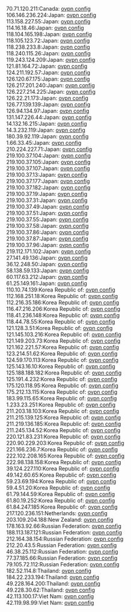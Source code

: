 70.71.120.211:Canada: [ovpn config](vpn/70_71_120_211.ovpn)  
106.146.236.224:Japan: [ovpn config](vpn/106_146_236_224.ovpn)  
113.158.227.55:Japan: [ovpn config](vpn/113_158_227_55.ovpn)  
114.16.18.46:Japan: [ovpn config](vpn/114_16_18_46.ovpn)  
118.104.165.198:Japan: [ovpn config](vpn/118_104_165_198.ovpn)  
118.105.123.72:Japan: [ovpn config](vpn/118_105_123_72.ovpn)  
118.238.233.8:Japan: [ovpn config](vpn/118_238_233_8.ovpn)  
118.240.115.26:Japan: [ovpn config](vpn/118_240_115_26.ovpn)  
119.243.124.209:Japan: [ovpn config](vpn/119_243_124_209.ovpn)  
121.81.164.72:Japan: [ovpn config](vpn/121_81_164_72.ovpn)  
124.211.192.57:Japan: [ovpn config](vpn/124_211_192_57.ovpn)  
126.120.67.175:Japan: [ovpn config](vpn/126_120_67_175.ovpn)  
126.217.201.240:Japan: [ovpn config](vpn/126_217_201_240.ovpn)  
126.227.214.225:Japan: [ovpn config](vpn/126_227_214_225.ovpn)  
126.22.21.173:Japan: [ovpn config](vpn/126_22_21_173.ovpn)  
126.77.139.139:Japan: [ovpn config](vpn/126_77_139_139.ovpn)  
126.94.134.97:Japan: [ovpn config](vpn/126_94_134_97.ovpn)  
131.147.226.44:Japan: [ovpn config](vpn/131_147_226_44.ovpn)  
14.132.16.215:Japan: [ovpn config](vpn/14_132_16_215.ovpn)  
14.3.232.119:Japan: [ovpn config](vpn/14_3_232_119.ovpn)  
180.39.92.119:Japan: [ovpn config](vpn/180_39_92_119.ovpn)  
1.66.33.45:Japan: [ovpn config](vpn/1_66_33_45.ovpn)  
210.224.227.71:Japan: [ovpn config](vpn/210_224_227_71.ovpn)  
219.100.37.104:Japan: [ovpn config](vpn/219_100_37_104.ovpn)  
219.100.37.105:Japan: [ovpn config](vpn/219_100_37_105.ovpn)  
219.100.37.107:Japan: [ovpn config](vpn/219_100_37_107.ovpn)  
219.100.37.13:Japan: [ovpn config](vpn/219_100_37_13.ovpn)  
219.100.37.177:Japan: [ovpn config](vpn/219_100_37_177.ovpn)  
219.100.37.182:Japan: [ovpn config](vpn/219_100_37_182.ovpn)  
219.100.37.19:Japan: [ovpn config](vpn/219_100_37_19.ovpn)  
219.100.37.31:Japan: [ovpn config](vpn/219_100_37_31.ovpn)  
219.100.37.49:Japan: [ovpn config](vpn/219_100_37_49.ovpn)  
219.100.37.51:Japan: [ovpn config](vpn/219_100_37_51.ovpn)  
219.100.37.55:Japan: [ovpn config](vpn/219_100_37_55.ovpn)  
219.100.37.58:Japan: [ovpn config](vpn/219_100_37_58.ovpn)  
219.100.37.86:Japan: [ovpn config](vpn/219_100_37_86.ovpn)  
219.100.37.87:Japan: [ovpn config](vpn/219_100_37_87.ovpn)  
219.100.37.96:Japan: [ovpn config](vpn/219_100_37_96.ovpn)  
219.112.171.102:Japan: [ovpn config](vpn/219_112_171_102.ovpn)  
27.141.49.136:Japan: [ovpn config](vpn/27_141_49_136.ovpn)  
36.12.248.50:Japan: [ovpn config](vpn/36_12_248_50.ovpn)  
58.138.59.133:Japan: [ovpn config](vpn/58_138_59_133.ovpn)  
60.117.63.212:Japan: [ovpn config](vpn/60_117_63_212.ovpn)  
61.25.149.161:Japan: [ovpn config](vpn/61_25_149_161.ovpn)  
110.10.74.139:Korea Republic of: [ovpn config](vpn/110_10_74_139.ovpn)  
112.168.251.18:Korea Republic of: [ovpn config](vpn/112_168_251_18.ovpn)  
112.216.35.186:Korea Republic of: [ovpn config](vpn/112_216_35_186.ovpn)  
116.47.216.206:Korea Republic of: [ovpn config](vpn/116_47_216_206.ovpn)  
118.41.236.148:Korea Republic of: [ovpn config](vpn/118_41_236_148.ovpn)  
118.44.78.55:Korea Republic of: [ovpn config](vpn/118_44_78_55.ovpn)  
121.128.3.51:Korea Republic of: [ovpn config](vpn/121_128_3_51.ovpn)  
121.145.103.216:Korea Republic of: [ovpn config](vpn/121_145_103_216.ovpn)  
121.149.203.73:Korea Republic of: [ovpn config](vpn/121_149_203_73.ovpn)  
121.162.221.57:Korea Republic of: [ovpn config](vpn/121_162_221_57.ovpn)  
123.214.51.62:Korea Republic of: [ovpn config](vpn/123_214_51_62.ovpn)  
124.59.170.113:Korea Republic of: [ovpn config](vpn/124_59_170_113.ovpn)  
125.143.16.10:Korea Republic of: [ovpn config](vpn/125_143_16_10.ovpn)  
125.188.188.182:Korea Republic of: [ovpn config](vpn/125_188_188_182.ovpn)  
125.191.4.232:Korea Republic of: [ovpn config](vpn/125_191_4_232.ovpn)  
175.120.118.95:Korea Republic of: [ovpn config](vpn/175_120_118_95.ovpn)  
175.212.13.115:Korea Republic of: [ovpn config](vpn/175_212_13_115.ovpn)  
183.99.115.65:Korea Republic of: [ovpn config](vpn/183_99_115_65.ovpn)  
1.233.23.251:Korea Republic of: [ovpn config](vpn/1_233_23_251.ovpn)  
211.203.18.103:Korea Republic of: [ovpn config](vpn/211_203_18_103.ovpn)  
211.215.139.125:Korea Republic of: [ovpn config](vpn/211_215_139_125.ovpn)  
211.219.136.185:Korea Republic of: [ovpn config](vpn/211_219_136_185.ovpn)  
211.245.134.52:Korea Republic of: [ovpn config](vpn/211_245_134_52.ovpn)  
220.121.83.231:Korea Republic of: [ovpn config](vpn/220_121_83_231.ovpn)  
220.90.229.203:Korea Republic of: [ovpn config](vpn/220_90_229_203.ovpn)  
221.166.236.7:Korea Republic of: [ovpn config](vpn/221_166_236_7.ovpn)  
222.102.208.165:Korea Republic of: [ovpn config](vpn/222_102_208_165.ovpn)  
222.98.138.158:Korea Republic of: [ovpn config](vpn/222_98_138_158.ovpn)  
39.124.227.110:Korea Republic of: [ovpn config](vpn/39_124_227_110.ovpn)  
49.142.60.65:Korea Republic of: [ovpn config](vpn/49_142_60_65.ovpn)  
59.23.69.194:Korea Republic of: [ovpn config](vpn/59_23_69_194.ovpn)  
59.4.51.20:Korea Republic of: [ovpn config](vpn/59_4_51_20.ovpn)  
61.79.144.59:Korea Republic of: [ovpn config](vpn/61_79_144_59.ovpn)  
61.80.19.252:Korea Republic of: [ovpn config](vpn/61_80_19_252.ovpn)  
61.84.247.185:Korea Republic of: [ovpn config](vpn/61_84_247_185.ovpn)  
217.120.236.151:Netherlands: [ovpn config](vpn/217_120_236_151.ovpn)  
203.109.204.188:New Zealand: [ovpn config](vpn/203_109_204_188.ovpn)  
178.163.92.66:Russian Federation: [ovpn config](vpn/178_163_92_66.ovpn)  
188.113.187.121:Russian Federation: [ovpn config](vpn/188_113_187_121.ovpn)  
212.164.38.154:Russian Federation: [ovpn config](vpn/212_164_38_154.ovpn)  
212.20.43.5:Russian Federation: [ovpn config](vpn/212_20_43_5.ovpn)  
46.38.25.112:Russian Federation: [ovpn config](vpn/46_38_25_112.ovpn)  
77.37.185.66:Russian Federation: [ovpn config](vpn/77_37_185_66.ovpn)  
79.105.72.112:Russian Federation: [ovpn config](vpn/79_105_72_112.ovpn)  
182.52.114.8:Thailand: [ovpn config](vpn/182_52_114_8.ovpn)  
184.22.233.194:Thailand: [ovpn config](vpn/184_22_233_194.ovpn)  
49.228.164.200:Thailand: [ovpn config](vpn/49_228_164_200.ovpn)  
49.228.30.62:Thailand: [ovpn config](vpn/49_228_30_62.ovpn)  
42.113.100.17:Viet Nam: [ovpn config](vpn/42_113_100_17.ovpn)  
42.119.98.99:Viet Nam: [ovpn config](vpn/42_119_98_99.ovpn)  
